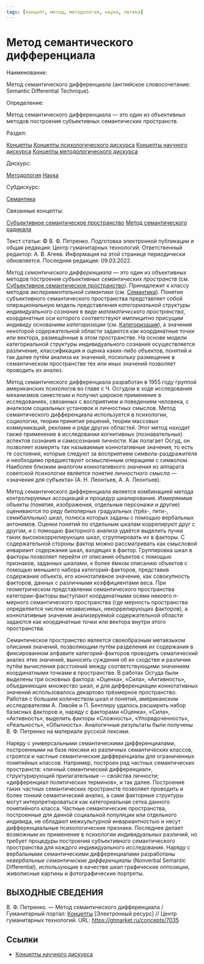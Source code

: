 ```yaml
---
tags: [концепт, метод, методология, наука, логика]
---
```

# Метод семантического дифференциала

Наименование:

Метод семантического дифференциала (английское словосочетание: Semantic Differential Technique).

Определение:

Метод семантического дифференциала — это один из объективных методов построения субъективных семантических пространств.

Раздел:

[Концепты](https://gtmarket.ru/concepts/)  [Концепты психологического дискурса](https://gtmarket.ru/concepts/psychological-concepts) [Концепты научного дискурса](https://gtmarket.ru/concepts/scientific-concepts) [Концепты методологического дискурса](https://gtmarket.ru/concepts/methodological-concepts)

Дискурс:

[Методология](https://gtmarket.ru/concepts/6870) [Наука](https://gtmarket.ru/concepts/6860)

Субдискурс:

[Семантика](https://gtmarket.ru/concepts/6933)

Связанные концепты:

[Субъективное семантическое пространство](https://gtmarket.ru/concepts/7032) [Метод семантического радикала](https://gtmarket.ru/concepts/7036)

Текст статьи: © В. Ф. Петренко. Подготовка электронной публикации и общая редакция: Центр гуманитарных технологий. Ответственный редактор: А. В. Агеев. Информация на этой странице периодически обновляется. Последняя редакция: 09.03.2022.

_Метод семантического дифференциала_ — это один из объективных методов построения _субъективных семантических пространств_ (см. [Субъективное семантическое пространство](https://gtmarket.ru/concepts/7032)). Принадлежит к классу методов _экспериментальной семантики_ (см. [Семантика](https://gtmarket.ru/concepts/6933)). Понятие субъективного семантического пространства представляет собой операциональную модель представления _категориальной структуры_ индивидуального _сознания_ в виде _математического пространства_, координатные оси которого соответствуют имплицитно присущим индивиду основаниям _категоризации_ (см. [Категоризация](https://gtmarket.ru/concepts/6881)), а значения некоторой содержательной области задаются как координатные точки или вектора, размещённые в этом пространстве. На основе модели категориальной структуры индивидуального сознания осуществляется различение, классификация и оценка каких-либо объектов, понятий и так далее путём анализа их значений, поскольку размещение в семантическом пространстве тех или иных значений позволяет проводить их анализ.

Метод семантического дифференциала разработан в 1955 году группой американских психологов во главе с Ч. Осгудом в ходе исследования механизмов синестезии и получил широкое применение в исследованиях, связанных с восприятием и поведением человека, с анализом социальных установок и личностных смыслов. Метод семантического дифференциала используется в психологии, социологии, теории принятия решений, теории массовых коммуникаций, рекламе и ряде других областей. Этот метод находит также применение в исследовании когнитивных (познавательных) аспектов сознания и самосознания личности. Как полагает Осгуд, он позволяет измерять так называемые коннотативные значения, то есть те состояния, которые следуют за восприятием символа-раздражителя и необходимо предшествуют осмысленным операциям с символом. Наиболее близким аналогом коннотативного значения из аппарата советской психологии является понятие _личностного смысла_ — «значения для субъекта» (А. Н. Леонтьев, А. А. Леонтьев).

Метод семантического дифференциала является комбинацией метода контролируемых ассоциаций и процедур шкалирования. Измеряемые объекты (понятия, изображения, отдельные персонажи и другие) оцениваются по ряду биполярных градуальных (трёх-, пяти-, семибалльных) шкал, полюса которых заданы с помощью вербальных антонимов. Оценки понятий по отдельным шкалам коррелируют друг с другом, и с помощью факторного анализа удаётся выделить пучки таких высококоррелирующих шкал, сгруппировать их в факторы. С содержательной стороны фактор можно рассматривать как смысловой инвариант содержания шкал, входящих в фактор. Группировка шкал в факторы позволяет перейти от описания объектов с помощью признаков, заданных шкалами, к более ёмком описанию объектов с помощью меньшего набора категорий-факторов, представив содержание объекта, его коннотативное значение, как совокупность факторов, данных с различными коэффициентами веса. При геометрическом представлении семантического пространства категории-факторы выступают координатными осями некоего _n_-мерного семантического пространства (где мерность пространства определяется числом независимых, некоррелирующих факторов), а коннотативные значения анализируемой содержательной области задаются как координатные точки или вектора внутри этого пространства.

Семантическое пространство является своеобразным метаязыком описания значений, позволяющим путём разделения их содержания в фиксированном алфавите категорий-факторов проводить сематический анализ этих значений, выносить суждения об их сходстве и различии путём вычисления расстояний между соответствующими значениям координатными точками в пространстве. В работах Осгуда были выделены три основных фактора: «Оценка», «Сила», «Активность», объединяющих множество шкал, и для дифференциации коннотативных значений использовалось декартово трёхмерное пространство. Работая с большим количеством шкал и понятий, американским исследователям А. Лавойе и П. Бентлеру удалось расширить набор базисных факторов и, наряду с факторами «Оценка», «Сила», «Активность», выделить факторы «Сложность», «Упорядоченность», «Реальность», «Обычность». Аналогичные результаты были получены В. Ф. Петренко на материале русской лексики.

Наряду с универсальными семантическими дифференциалами, построенными на базе лексики из различных семантических классов, строятся и частные семантические дифференциалы для ограниченных понятийных классов. Например, построен ряд частных семантических пространств: «личный семантический дифференциал», структурирующий прилагательные — свойства личности; «дифференциал политических терминов», и так далее. Построение таких частных семантических пространств позволяет проводить и более тонкий семантический анализ, а сами факторные структуры могут интерпретироваться как категориальная сетка данного понятийного класса. Частные семантические пространства, построенные для данной социальной популяции или отдельного индивида, не обладают межкультурной инвариантностью и несут дифференциальные психологические признаки. Последнее делает возможным их применение в психологии индивидуальных различий, но требует процедуры построения субъективного семантического пространства для каждого индивидуального исследования. Наряду с вербальными семантическими дифференциалами разработаны _невербальные семантические дифференциалы_ (Nonverbal Semantic Differential), использующие в качестве шкал графические оппозиции, живописные картины и фотографические портреты.

## ВЫХОДНЫЕ СВЕДЕНИЯ

В. Ф. Петренко. — Метод семантического дифференциала / Гуманитарный портал: [Концепты](https://gtmarket.ru/concepts/) [Электронный ресурс] // Центр гуманитарных технологий. URL: <https://gtmarket.ru/concepts/7035>

## Ссылки

* [Концепты научного дискурса](Концепты%20научного%20дискурса.md)
